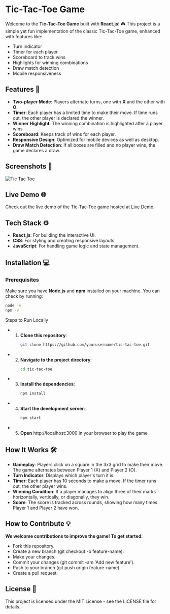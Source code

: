 # Tic-Tac-Toe Game

Welcome to the **Tic-Tac-Toe Game** built with **React.js**! 🎮 This project is a simple yet fun implementation of the classic Tic-Tac-Toe game, enhanced with features like:

- Turn indicator
- Timer for each player
- Scoreboard to track wins
- Highlights for winning combinations
- Draw match detection
- Mobile responsiveness

## Features 🚀

- **Two-player Mode**: Players alternate turns, one with **X** and the other with **O**.
- **Timer**: Each player has a limited time to make their move. If time runs out, the other player is declared the winner.
- **Winner Highlight**: The winning combination is highlighted after a player wins.
- **Scoreboard**: Keeps track of wins for each player.
- **Responsive Design**: Optimized for mobile devices as well as desktop.
- **Draw Match Detection**: If all boxes are filled and no player wins, the game declares a draw.

## Screenshots 📸

![Tic Tac Toe](./assets/tic-tac-toe-screenshot.png)

## Live Demo 🌐

Check out the live demo of the Tic-Tac-Toe game hosted at [Live Demo](#).

## Tech Stack ⚙️

- **React.js**: For building the interactive UI.
- **CSS**: For styling and creating responsive layouts.
- **JavaScript**: For handling game logic and state management.

## Installation 💻

### Prerequisites

Make sure you have **Node.js** and **npm** installed on your machine. You can check by running:
```bash
node -v
npm -v
```
Steps to Run Locally
- 1. **Clone this repository**:
     ```bash
     git clone https://github.com/yourusername/tic-tac-toe.git
- 2. **Navigate to the project directory**:
     ```bash
     cd tic-tac-toe
- 3. **Install the dependencies**:
     ```bash
     npm install
- 4. **Start the development server**:
     ```bash
     npm start
- 5. **Open** http://localhost:3000 in your browser to play the game

## How It Works 🛠️
- **Gameplay**: Players click on a square in the 3x3 grid to make their move. The game alternates between Player 1 (X) and Player 2 (O).
- **Turn Indicator**: Displays which player's turn it is.
- **Timer**: Each player has 10 seconds to make a move. If the timer runs out, the other player wins.
- **Winning Condition**: If a player manages to align three of their marks horizontally, vertically, or diagonally, they win.
- **Score**: The score is tracked across rounds, showing how many times Player 1 and Player 2 have won.

## How to Contribute 💡
**We welcome contributions to improve the game! To get started:**
- Fork this repository.
- Create a new branch (git checkout -b feature-name).
- Make your changes.
- Commit your changes (git commit -am 'Add new feature').
- Push to your branch (git push origin feature-name).
- Create a pull request.

## License 📝
This project is licensed under the MIT License - see the LICENSE file for details.

